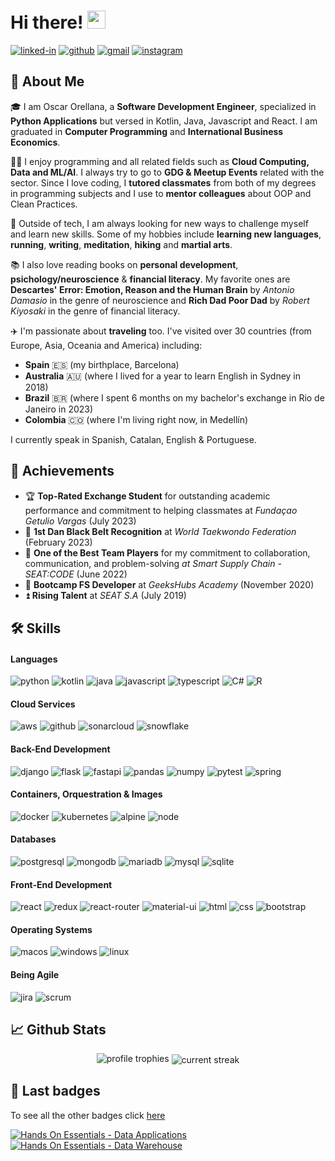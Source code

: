# Hi there! <img src="https://media.giphy.com/media/hvRJCLFzcasrR4ia7z/giphy.gif" width="29px" height="29px">


[![linked-in](https://img.shields.io/badge/Linked_In-0077B5?style=for-the-badge&logo=LinkedIn&logoColor=white)](https://www.linkedin.com/in/oscar-orellana-15535b16a/) [![github](https://img.shields.io/badge/GitHub-000000?style=for-the-badge&logo=GitHub&logoColor=white)](https://github.com/oorellana95) [![gmail](https://img.shields.io/badge/Gmail-D14836?style=for-the-badge&logo=Gmail&logoColor=white)](mailto:col.oscar.orellana@gmail.com) [![instagram](https://img.shields.io/badge/Instagram-E4405F?style=for-the-badge&logo=instagram&logoColor=white)](https://www.instagram.com/oorellana95/)

## 🚀 About Me

🎓 I am Oscar Orellana, a **Software Development Engineer**, specialized in **Python Applications** but versed in Kotlin, Java, Javascript and React. I am graduated in **Computer Programming** and **International Business Economics**.

👨‍💻 I enjoy programming and all related fields such as **Cloud Computing, Data and ML/AI**. I always try to go to **GDG & Meetup Events** related with the sector. Since I love coding, I **tutored classmates** from both of my degrees in programming subjects and I use to **mentor colleagues** about OOP and Clean Practices.

🧘 Outside of tech, I am always looking for new ways to challenge myself and learn new skills. Some of my hobbies include **learning new languages**, **running**, **writing**, **meditation**, **hiking** and **martial arts**.

📚 I also love reading books on **personal development**, **psichology/neuroscience** & **financial literacy**. My favorite ones are **Descartes' Error: Emotion, Reason and the Human Brain** by _Antonio Damasio_ in the genre of neuroscience and **Rich Dad Poor Dad** by _Robert Kiyosaki_ in the genre of financial literacy.

 ✈️ I'm passionate about **traveling** too. I've visited over 30 countries (from Europe, Asia, Oceania and America) including:
* **Spain** 🇪🇸 (my birthplace, Barcelona)
* **Australia** 🇦🇺 (where I lived for a year to learn English in Sydney in 2018)
* **Brazil** 🇧🇷 (where I spent 6 months on my bachelor's exchange in Rio de Janeiro in 2023)
* **Colombia** 🇨🇴 (where I'm living right now, in Medellín)

I currently speak in Spanish, Catalan, English & Portuguese.

## 🏅 Achievements
-   🏆 **Top-Rated Exchange Student** for outstanding academic performance and commitment to helping classmates at _Fundaçao Getulio Vargas_ (July 2023)
-   🥋 **1st Dan Black Belt Recognition** at _World Taekwondo Federation_ (February 2023)
-   🤝 **One of the Best Team Players** for my commitment to collaboration, communication, and problem-solving _at Smart Supply Chain - SEAT:CODE_ (June 2022)
-   🚀 **Bootcamp FS Developer** at _GeeksHubs Academy_ (November 2020)
-   ⏫ **Rising Talent** at _SEAT S.A_ (July 2019)



## 🛠️ Skills

#### Languages
![python](https://img.shields.io/badge/Python-3776AB?style=for-the-badge&logo=python&logoColor=white) ![kotlin](https://img.shields.io/badge/Kotlin-0095D5?&style=for-the-badge&logo=kotlin&logoColor=white) ![java](https://img.shields.io/badge/Java-ED8B00?style=for-the-badge&logo=openjdk&logoColor=white) ![javascript](https://img.shields.io/badge/JavaScript-323330?style=for-the-badge&logo=javascript&logoColor=F7DF1E) ![typescript](https://img.shields.io/badge/TypeScript-3178C6?style=for-the-badge&logo=typescript&logoColor=white) ![C#](https://img.shields.io/badge/C%23-239120?style=for-the-badge&logo=c-sharp&logoColor=white) ![R](https://img.shields.io/badge/R-276DC3?style=for-the-badge&logo=r&logoColor=white) 


#### Cloud Services
![aws](https://img.shields.io/badge/Amazon_AWS-FF9900?style=for-the-badge&logo=amazonaws&logoColor=white) ![github](https://img.shields.io/badge/GitHub_Actions-2088FF?style=for-the-badge&logo=github-actions&logoColor=white) ![sonarcloud](https://img.shields.io/badge/Sonar%20cloud-F3702A?style=for-the-badge&logo=sonarcloud&logoColor=white) ![snowflake](https://img.shields.io/badge/snowflake-20232A?style=for-the-badge&logo=snowflake)


#### Back-End Development
![django](https://img.shields.io/badge/Django-092E20?style=for-the-badge&logo=django&logoColor=white) ![flask](https://img.shields.io/badge/Flask-000000?style=for-the-badge&logo=flask&logoColor=white) ![fastapi](https://img.shields.io/badge/fastapi-007a6c?style=for-the-badge&logo=fastapi&logoColor=white) ![pandas](https://img.shields.io/badge/pandas-%23130654?style=for-the-badge&logo=pandas&logoColor=white) ![numpy](https://img.shields.io/badge/numpy-013243?style=for-the-badge&logo=numpy&logoColor=white)
![pytest](https://img.shields.io/badge/Pytest-3776AB?style=for-the-badge&logo=python&logoColor=white) ![spring](https://img.shields.io/badge/Spring-6DB33F?style=for-the-badge&logo=spring&logoColor=white)

#### Containers, Orquestration & Images
![docker](https://img.shields.io/badge/docker-0073ec?style=for-the-badge&logo=docker&logoColor=white) ![kubernetes](https://img.shields.io/badge/kubernetes-%233371e3?style=for-the-badge&logo=kubernetes&logoColor=white) ![alpine](https://img.shields.io/badge/Alpine_Linux-0D597F?style=for-the-badge&logo=alpine-linux&logoColor=white) ![node](https://img.shields.io/badge/Node-43853D?style=for-the-badge&logo=node.js&logoColor=white)

#### Databases

![postgresql](https://img.shields.io/badge/PostgreSQL-316192?style=for-the-badge&logo=postgresql&logoColor=white) ![mongodb](	https://img.shields.io/badge/MongoDB-4EA94B?style=for-the-badge&logo=mongodb&logoColor=white) ![mariadb](https://img.shields.io/badge/MariaDB-003545?style=for-the-badge&logo=mariadb&logoColor=white) ![mysql](https://img.shields.io/badge/MySQL-005C84?style=for-the-badge&logo=mysql&logoColor=white) ![sqlite](https://img.shields.io/badge/SQLite-07405E?style=for-the-badge&logo=sqlite&logoColor=white)

#### Front-End Development
 ![react](https://img.shields.io/badge/React-20232A?style=for-the-badge&logo=react&logoColor=61DAFB) ![redux](https://img.shields.io/badge/Redux-593D88?style=for-the-badge&logo=redux&logoColor=white) ![react-router](https://img.shields.io/badge/React_Router-CA4245?style=for-the-badge&logo=react-router&logoColor=white) ![material-ui](https://img.shields.io/badge/Material_UI-0081CB?style=for-the-badge&logo=mui&logoColor=white) ![html](https://img.shields.io/badge/HTML5-E34F26?style=for-the-badge&logo=html5&logoColor=white) ![css](https://img.shields.io/badge/CSS3-1572B6?style=for-the-badge&logo=css3&logoColor=white) ![bootstrap](https://img.shields.io/badge/Bootstrap-563D7C?style=for-the-badge&logo=bootstrap&logoColor=white)

 #### Operating Systems
 ![macos](https://img.shields.io/badge/mac%20os-000000?style=for-the-badge&logo=apple&logoColor=white) ![windows](https://img.shields.io/badge/Windows-0078D6?style=for-the-badge&logo=windows&logoColor=white) ![linux](https://img.shields.io/badge/Linux-FCC624?style=for-the-badge&logo=linux&logoColor=black)

#### Being Agile

![jira](https://img.shields.io/badge/Jira-0052CC?style=for-the-badge&logo=Jira&logoColor=white) ![scrum](https://img.shields.io/badge/scrum-50385C?style=for-the-badge&logo=scrumalliance&logoColor=white)


## 📈 Github Stats

<div align="center">
    <img src="https://github-profile-trophy.vercel.app/?username=oorellana95&row=2&column=3&margin-h=0&theme=darkhub&count_private=true&no-frame=true" alt="profile trophies" />
    <img align="center" src="https://github-readme-streak-stats.herokuapp.com/?user=oorellana95&theme=monokai&card_width=380&hide_border=true&background=0d1117&theme=dark" alt="current streak" />
</div>

## 🔰 Last badges
To see all the other badges click [here](https://www.credly.com/users/oscar-orellana-gonzalez)
<!--START_SECTION:badges-->
[![Hands On Essentials - Data Applications](https://images.credly.com/size/110x110/images/932e3102-58f6-474a-952d-a144b74c98d2/Essentials-Data-Applications_2x.png)](http://www.credly.com/badges/27604bb5-0e6f-42dc-8d1d-b08398f8951c "Hands On Essentials - Data Applications")
[![Hands On Essentials - Data Warehouse](https://images.credly.com/size/110x110/images/97fcc871-a820-4143-adf2-62517026cb58/Essentials-Data-Warehouse_2x.png)](http://www.credly.com/badges/01d32859-fa1e-49eb-97e9-303a8fef0240 "Hands On Essentials - Data Warehouse")
<!--END_SECTION:badges-->